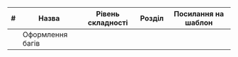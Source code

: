 | #   | Назва | Рівень складності | Розділ| Посилання на шаблон
| --- | ---   | ---               | ---   | ---
|     | Оформлення багів
